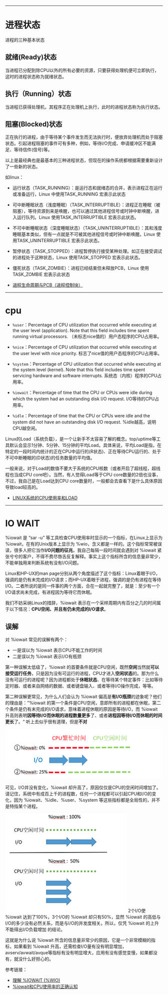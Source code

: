 

-----
# 进程状态

进程的三种基本状态

## 就绪(Ready)状态

当进程已分配到除CPU以外的所有必要的资源，只要获得处理机便可立即执行，这时的进程状态称为就绪状态。

## 执行（Running）状态 
当进程已获得处理机，其程序正在处理机上执行，此时的进程状态称为执行状态。

## 阻塞(Blocked)状态 
正在执行的进程，由于等待某个事件发生而无法执行时，便放弃处理机而处于阻塞状态。引起进程阻塞的事件可有多种，例如，等待I/O完成、申请缓冲区不能满足、等待信件(信号)等。

以上是最经典也是最基本的三种进程状态，但现在的操作系统都根据需要重新设计了一些新的状态。

如linux：

- 运行状态（TASK_RUNNING）：是运行态和就绪态的合并，表示进程正在运行或准备运行，Linux 中使用TASK_RUNNING 宏表示此状态

- 可中断睡眠状态（浅度睡眠）（TASK_INTERRUPTIBLE）：进程正在睡眠（被阻塞），等待资源到来是唤醒，也可以通过其他进程信号或时钟中断唤醒，进入运行队列。Linux 使用TASK_INTERRUPTIBLE 宏表示此状态。

- 不可中断睡眠状态（深度睡眠状态）（TASK_UNINTERRUPTIBLE）：其和浅度睡眠基本类似，但有一点就是不可被其他进程信号或时钟中断唤醒。Linux 使用TASK_UNINTERRUPTIBLE 宏表示此状态。

- 暂停状态（TASK_STOPPED）：进程暂停执行接受某种处理。如正在接受调试的进程处于这种状态，Linux 使用TASK_STOPPED 宏表示此状态。

- 僵死状态（TASK_ZOMBIE）：进程已经结束但未释放PCB，Linux 使用TASK_ZOMBIE 宏表示此状态

- [进程生命周期与PCB（进程控制块）](https://www.cnblogs.com/mickole/p/3185889.html)

---
# cpu

- `%user`：Percentage of CPU utilization that occurred while executing at the user level (application). Note that this field includes time spent running virtual processors. （未标志nice值的）用户态程序的CPU占用率。

- `%nice`：Percentage of CPU utilization that occurred while executing at the user level with nice priority. 标志了nice值的用户态程序的CPU占用率。

- `%system`：Percentage of CPU utilization that occurred while executing at the system level (kernel). Note that this field includes time spent servicing hardware and software interrupts. 系统态（内核）程序的CPU占用率。

- `%iowait`：Percentage of time that the CPU or CPUs were idle during which the system had an outstanding disk I/O request. I/O等待的CPU占用率。

- `%idle`：Percentage of time that the CPU or CPUs were idle and the system did not have an outstanding disk I/O request. %idle越高，说明CPU越空闲。

Linux的Load（系统负载），是一个让新手不太容易了解的概念。top/uptime等工具默认会显示1分钟、5分钟、15分钟的平均Load。具体来说，平均Load是指，在特定的一段时间内统计的正在CPU中运行的(R状态)、正在等待CPU运行的、处于不可中断睡眠的(D状态)的任务数量的平均值。

一般来说，对于Load的数值不要大于系统的CPU核数（或者开启了超线程，超线程也当成CPU core吧）。当然，有人觉得Load等于CPU core数量的2倍也没事，不过，我自己是在Load达到CPU core数量时，一般都会去查看下是什么具体原因导致load较高的。


- [LINUX系统的CPU使用率和LOAD](http://smilejay.com/2014/06/cpu-utilization-load-in-linux-system/)

---
# IO WAIT

%iowait 是 “sar -u” 等工具检查CPU使用率时显示的一个指标，在Linux上显示为 %iowait，在有的Unix版本上显示为 %wio，含义都是一样的。这个指标常常被误读，很多人把它当作**I/O问题的征兆**，我自己每隔一段时间就会遇到对 %iowait 紧张兮兮的客户，不得不费尽唇舌反复解释。事实上这个指标所含的信息量非常少，不能单独用来判断系统有没有I/O问题。


Linux和HP-UX的man page分别从两个角度描述了这个指标：Linux着眼于I/O，强调的是仍有未完成的I/O请求；而HP-UX着眼于进程，强调的是仍有进程在等待I/O。二者所说的是同一件事的两个方面，合在一起就完整了，就是：至少有一个I/O请求尚未完成，有进程因为等待它而休眠。


我们不妨采纳Linux的措辞，%iowait 表示在一个采样周期内有百分之几的时间属于以下情况：**CPU空闲、并且有仍未完成的I/O请求**。


## 误解

对 %iowait 常见的误解有两个：

- 一是误以为 %iowait 表示CPU不能工作的时间
- 二是误以为 %iowait 表示I/O有瓶颈

第一种误解太低级了，%iowait 的首要条件就是CPU空闲，既然**空闲**当然就**可以接受运行任务**，只是因为没有可运行的进程，CPU才进入**空闲状态**的。那为什么没有可运行的进程呢？因为进程都处于**休眠状态**、在等待某个特定事件：比如等待定时器、或者来自网络的数据、或者键盘输入、或者等待I/O操作完成，等等。

第二种误解更常见，为什么人们会认为 %iowait 偏高是**有I/O瓶颈**的迹象呢？他们的理由是：”%iowait  的第一个条件是CPU空闲，意即所有的进程都在休眠，第二个条件是仍有未完成的I/O请求，意味着进程休眠的原因是等待I/O，而 %iowait 升高则表明**因等待I/O而休眠的进程数量更多**了、或者**进程因等待I/O而休眠的时间更长**了。“ 听上去似乎很有道理，但是**不对**


![](.cpu_images/dc61497c.png)

可见，I/O并没有变化，%iowait 却升高了，原因仅仅是CPU的空闲时间增加了。请记住，系统中有成百上千的进程数，任何一个进程都可以引起CPU和I/O的变化，因为 %iowait、%idle、%user、%system 等这些指标都是全局性的，并不是特指某个进程。

![](.cpu_images/97ada058.png)
2个I/O使 %iowait 达到了100%，3个I/O的 %iowait 却只有50%，显然 %iowait 的高低与I/O的多少没有必然关系，而是与I/O的并发度相关。所以，仅凭 %iowait 的上升不能得出I/O负载增加 的结论。

这就是为什么说 %iowait 所含的信息量非常少的原因，它是一个非常模糊的指标，如果看到 %iowait 升高，还需检查I/O量有没有明显增加，avserv/avwait/avque等指标有没有明显增大，应用有没有感觉变慢，如果都没有，就没什么好担心的。

参考链接：
- [理解 %IOWAIT (%WIO)](http://linuxperf.com/?p=33)
- [%iowait和CPU使用率的正确认知](https://www.cnblogs.com/echo1937/p/6240020.html)